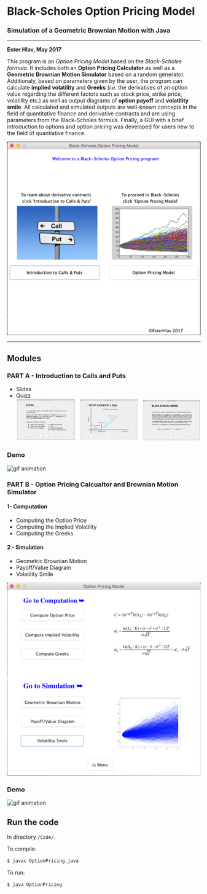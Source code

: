 # Black-Scholes Option Pricing Model
### Simulation of a Geometric Brownian Motion with Java
---

**Ester Hlav, May 2017**

This program is an *Option Pricing Model* based on the *Black-Scholes formula*. It includes both an **Option Pricing Calculator** as well as a  **Geometric Brownian Motion Simulator** based on a random generator. 
Additionaly, based on parameters given by the user, the program can calculate **implied volatility** and **Greeks** (*i.e.* the derivatives of an option value regarding the different factors such as stock price, strike price, volatility etc.) as well as output diagrams of **option payoff** and **volatility smile**. 
All calculated and simulated outputs are well-known concepts in the field of quantitative finance and derivative contracts and are using parameters from the Black-Scholes formula.
Finally, a GUI with a brief introduction to options and option pricing was developed for users new to the field of quantiative finance.



![Figure1](https://github.com/EsterHlav/Black-Scholes-Option-Pricing-Model/raw/master/Figure1.png)


---

## Modules

### PART A - Introduction to Calls and Puts
 - Slides
 - Quizz
![Figure2](https://github.com/EsterHlav/Black-Scholes-Option-Pricing-Model/raw/master/Figure2.png )

### Demo
![gif animation](https://github.com/EsterHlav/Black-Scholes-Option-Pricing-Model/raw/master/QuizzHD.gif )

### PART B - Option Pricing Calcualtor and Brownian Motion Simulator
#### 1- Computation
 - Computing the Option Price
 - Computing the Implied Volatility
 - Computing the Greeks

#### 2 - Simulation
 - Geometric Brownian Motion
 - Payoff/Value Diagram
 - Volatility Smile
 
 ![Figure4](https://github.com/EsterHlav/Black-Scholes-Option-Pricing-Model/raw/master/Figure4.png)

### Demo
![gif animation](https://github.com/EsterHlav/Black-Scholes-Option-Pricing-Model/raw/master/OptionPricing.gif "overview")

## Run the code
In directory ```/Code/```.

To compile:
```bash
$ javac OptionPricing.java
```

To run:
```bash
$ java OptionPricing
```
